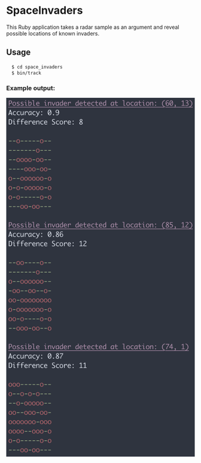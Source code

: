 # SpaceInvaders

This Ruby application takes a radar sample as an argument and reveal possible locations of known invaders.

## Usage

```
  $ cd space_invaders
  $ bin/track
```

### Example output:

![example output](/docs/images/example-output.png)
